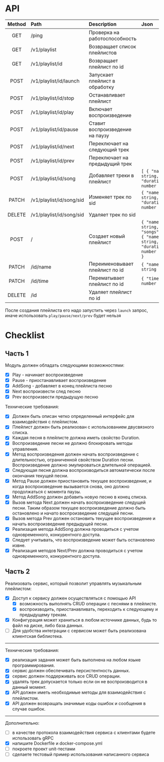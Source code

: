 # API
| Method | Path                     | Description                     | Json                                                                      |
| :----: | :----------------------- | :------------------------------ | :------------------------------------------------------------------------ |
|  GET   | /ping                    | Проверка на работоспособность   |                                                                           |
|  GET   | /v1/playlist             | Возвращает список плейлистов    |                                                                           |
|  GET   | /v1/playlist/id          | Возвращает плейлист по id       |                                                                           |
|  POST  | /v1/playlist/id/launch   | Запускает плейлист в обработку  |                                                                           |
|  POST  | /v1/playlist/id/stop     | Останавливает плейлист          |                                                                           |
|  POST  | /v1/playlist/id/play     | Включает воспроизведение        |                                                                           |
|  POST  | /v1/playlist/id/pause    | Ставит воспроизведение на паузу |                                                                           |
|  POST  | /v1/playlist/id/next     | Переключает на следующий трек   |                                                                           |
|  POST  | /v1/playlist/id/prev     | Переключает на предыдущий трек  |                                                                           |
|  POST  | /v1/playlist/id/song     | Добавляет треки в плейлист      | `[ { "name": string, "duration": number } ]`                              |
| PATCH  | /v1/playlist/id/song/sid | Изменяет трек по sid            | `{ "name": string, "duration": number }`                                  |
| DELETE | /v1/playlist/id/song/sid | Удаляет трек по sid             |                                                                           |
|  POST  | /                        | Создает новый плейлист          | `{ "name": string, "songs": [ { "name": string, "duration": number } ] }` |
| PATCH  | /id/name                 | Переименовывает плейлист по id  | `{ "name": string }`                                                      |
| PATCH  | /id/time                 | Перематывает плейлист по id     | `{ "time": number }`                                                      |
| DELETE | /id                      | Удаляет плейлист по id          |                                                                           |

После создания плейлиста его надо запустить через `launch` запрос, иначе использовать `play/pause/next/prev` будет нельзя


# Checklist

## Часть 1
Модуль должен обладать следующими возможностями:
- [x] Play - начинает воспроизведение
- [x] Pause - приостанавливает воспроизведение
- [x] AddSong - добавляет в конец плейлиста песню
- [x] Next воспроизвести след песню
- [x] Prev воспроизвести предыдущую песню

Технические требования:
- [x] Должен быть описан четко определенный интерфейс для взаимодействия с плейлистом.
- [x] Плейлист должен быть реализован с использованием двусвязного списка.
- [x] Каждая песня в плейлисте должна иметь свойство Duration.
- [x] Воспроизведение песни не должно блокировать методы управления.
- [x] Метод воспроизведения должен начать воспроизведение с длительностью, ограниченной свойством Duration песни. Воспроизведение должно эмулироваться длительной операцией.
- [x] Следующая песня должна воспроизводиться автоматически после окончания текущей песни.
- [x] Метод Pause должен приостановить текущее воспроизведение, и когда воспроизведение вызывается снова, оно должно продолжаться с момента паузы.
- [x] Метод AddSong должен добавить новую песню в конец списка.
- [x] Вызов метода Next должен начать воспроизведение следущей песни. Таким образом текущее воспроизведение должно быть остановлено и начато воспроизведение следущей песни.
- [x] Вызов метода Prev должен остановить текущее воспроизведение и начать воспроизведение предыдущей песни.
- [x] Реализация метода AddSong должна проводиться с учетом одновременного, конкурентного доступа.
- [x] Следует учитывать, что воспроизведение может быть остановлено извне.
- [x] Реализация методов Next/Prev должна проводиться с учетом одновременного, конкурентного доступа.

## Часть 2
Реализовать сервис, который позволит управлять музыкальным плейлистом:
- [x] Доступ к сервису должен осуществляться с помощью API
  - [x] возможность выполнять CRUD операции с песнями в плейлисте.
  - [x] воспроизводить, приостанавливать, переходить к следующему и предыдущему трекам.
- [x] Конфигурация может храниться в любом источнике данных, будь то файл на диске, либо база данных.
- [ ] Для удобства интеграции с сервисом может быть реализована клиентская библиотека.

___

Технические требования:
- [x] реализация задания может быть выполнена на любом языке программирования.
- [x] сервис должен обеспечивать персистентность данных.
- [x] сервис должен поддерживать все CRUD операции.
- [x] удалять трек допускается только если он не воспроизводится в данный момент.
- [x] API должен иметь необходимые методы для взаимодействия с плейлистом.
- [x] API должен возвращать значимые коды ошибок и сообщения в случае ошибок.

___

Дополнительно:
- [ ] в качестве протокола взаимодействия сервиса с клиентами будете использовать gRPC
- [x] напишите Dockerfile и docker-compose.yml
- [ ] покроете проект unit-тестами
- [ ] сделаете тестовый пример использования написанного сервиса

